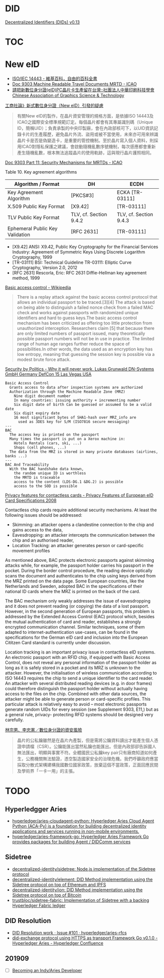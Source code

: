 # DID

[Decentralized Identifiers (DIDs) v0.13](https://w3c-ccg.github.io/did-spec/)

# TOC
<!-- toc -->


# New eID

- [ISO/IEC 14443 - 維基百科，自由的百科全書](https://zh.wikipedia.org/zh-tw/ISO/IEC_14443)
- [Doc 9303 Machine Readable Travel Documents MRTD - ICAO](https://www.icao.int/publications/pages/publication.aspx?docnum=9303)
- [請把新數位身分證(eID)PC晶片卡生產留在台灣::社團法人中華印刷科技學會Chinese Association of Graphics Science & Technology](http://www.cagst.org.tw/addlist_c.php?tb=YWRkbGlzdF8yMDEzMDEyMTEzMTkzOQ==&no=59)

[工商社論》新式數位身分證（New eID）引發的疑慮](https://www.chinatimes.com/newspapers/20190916000181-260202?chdtv)

> 有關New eID的製作，在晶片資安管理的規格方面，是依據ISO 14443及ICAO之國際安全標準規範訂定。每個晶片都會有其專屬識別碼（Unique ID，簡稱UID）；負責承製的中央印製廠，會在內政部核可下，以UID資訊記錄卡片的生產履歷，避免晶片外流、盜用或被不當使用，未來亦可用來辨識晶片卡是否是偽變造卡，是重要的管控機制。至於晶片寫入個人資料，則採用ICAO對隱私保護之建議，會啟動隨機亂數序號機制，每次感應都會重新產生隨機亂數，根本無法追蹤晶片的使用軌跡，這與現行晶片護照相同。

[Doc 9303 Part 11: Security Mechanisms for MRTDs - ICAO](https://www.icao.int/publications/pages/publication.aspx?docnum=9303)

Table 10. Key agreement algorithms

Algorithm / Format | DH | ECDH
---|---|---
Key Agreement Algorithm | [PKCS#3] | ECKA [TR-03111]
X.509 Public Key Format | [X9.42] | [TR-03111]
TLV Public Key Format | TLV, cf. Section 9.4.2 | TLV, cf. Section 9.4.3
Ephemeral Public Key Validation | [RFC 2631] | [TR-03111] 

- [X9.42] ANSI: X9.42, Public Key Cryptography for the Financial Services Industry:
Agreement of Symmetric Keys Using Discrete Logarithm Cryptography, 1999 
- [TR-03111] BSI: Technical Guideline TR-03111: Elliptic Curve Cryptography, Version 2.0, 2012 
- [RFC 2631] Rescorla, Eric: RFC 2631 Diffie-Hellman key agreement method, 1999 


[Basic access control - Wikipedia](https://en.wikipedia.org/wiki/Basic_access_control)

> There is a replay attack against the basic access control protocol that allows an individual passport to be traced.[3][4] The attack is based on being able to distinguish a failed nonce check from a failed MAC check and works against passports with randomized unique identifiers and hard to guess keys.The basic access control mechanism has been criticized as offering too little protection from unauthorized interception. Researchers claim [5] that because there are only limited numbers of passport issued, many theoretically possible passport numbers will not be in use in practice. The limited range of human age ranges further reduce the space of possibilities.In other words, the data used as an encryption key has low entropy, meaning that guessing the session key is possible via a modest brute force attack. 


[Security by Politics - Why it will never work. Lukas Grunwald DN-Systems GmbH Germany DefCon 15 Las Vegas USA](https://docplayer.net/7643386-Security-by-politics-why-it-will-never-work-lukas-grunwald-dn-systems-gmbh-germany-defcon-15-las-vegas-usa.html)

```
Basic Access Control
  Grants access to data after inspection systems are authorized
  Authorization through the Machine Readable Zone (MRZ)
    Nine digit document number
    In many countries: issuing authority + incrementing number
    Six digit date of birth Can be guessed or assumed to be a valid date
    Six digit expiry date 
    16 most significant bytes of SHA1-hash over MRZ_info are 
      used as 3DES key for S/M (ISO7816 secure messaging)
---
BAC 
  The access key is printed on the passport
  Many times the passport is put on a Xerox machine in:
    Hotels Rentals (cars, ski, ...) 
    Shops (cell phones, ...)
  The data from the MRZ is stored in many private databases (airlines, banks ...)
---
BAC And Traceability
  With the BAC handshake data known, 
    the random unique ID is worthless
    the MRTD is traceable
    access to the content (LDS-DG.1 &DG.2) is possible
    access to the SOD is possible
```


[Privacy features for contactless cards - Privacy Features of European eID Card Specifications 2008](https://www.enisa.europa.eu/publications/eid-cards-en/at_download/fullReport)


Contactless chip cards require additional security mechanisms. At least the following issues should be addressed:

- Skimming: an attacker opens a clandestine connection to the chip and gains access to the data,
- Eavesdropping: an attacker intercepts the communication between the chip and an authorised reader,
- Location Tracking: an attacker generates person or card-specific movement profiles

As mentioned above, BAC protects electronic passports against skimming attacks while, for example, the passport holder carries his passport in the pocket. During the border control procedure, the reading device optically scans the document and authenticates to the chip using keys derived from the MRZ printed on the data page. Some European countries, like the Netherlands and Sweden, adopted BAC in the specifications of their national ID cards where the MRZ is printed on the back of the card.

The BAC mechanism only weakly addresses the issue of eavesdropping and it does not prevent reading (or copying) the data of a lost passport. However, in the second generation of European passports, this problem is addressed by the Extended Access Control (EAC) protocol which, besides the mutual authentication of card and reader, establishes a strongly encrypted communication channel. Similar techniques, some of them adapted to internet-authentication use-cases, can be found in the specifications for the German eID card and inclusion into the European Cititzen Card standard is currently under discussion.

Location tracking is an important privacy issue in contactless eID systems. An electronic passport with an RFID chip, if equipped with Basic Access Control, does not reveal any personal information of the passport holder as long as it is safely stored in a pocket and its MRZ is unknown to the attacker. However, the initialisation of wireless communication according to ISO 14443 requires the chip to send a unique identifier to the card reader. An attacker with several distributed reading devices (e.g. in door frames) could therefore distinguish the passport holder without actually having access to the files on the chip. Combined with other data sources, the attacker might be able to generate person or card-specific profiles. This particular attack is relatively easy to avoid – most electronic passports generate random UIDs for every session (see Supplement 9303, E11,) but as a general rule, privacy- protecting RFID systems should be designed very carefully.

[林宗男、李忠憲／數位身分證的資安風險](https://talk.ltn.com.tw/article/paper/1318140)

> 晶片的公私鑰雖然是在晶片內產製，但是需將公鑰資料讀出才能產生個人憑證申請檔（CSR）。公鑰能匯出當然私鑰也能匯出。但是內政部卻告訴國人無法匯出，明顯與事實不符。全體國民公私鑰key pair只有廠商知道如何產生，公務機關無法驗證，憑空製造國家安全的治理危機。我們呼籲政府應當採取分散式架構建構我國數位國家政策，放棄這個不當政策，正面回應民間及學術界「一卡一用」的主張。

# TODO

## Hyperledgger Aries

- [hyperledger/aries-cloudagent-python: Hyperledger Aries Cloud Agent Python (ACA-Py) is a foundation for building decentralized identity applications and services running in non-mobile environments.](https://github.com/hyperledger/aries-cloudagent-python)
- [hyperledger/aries-framework-go: Hyperledger Aries Framework Go provides packages for building Agent / DIDComm services](https://github.com/hyperledger/aries-framework-go)

## Sidetree

- [decentralized-identity/sidetree: Node.js implementation of the Sidetree protocol](https://github.com/decentralized-identity/sidetree)
- [decentralized-identity/element: DID Method implementation using the Sidetree protocol on top of Ethereum and IPFS](https://github.com/decentralized-identity/element)
- [decentralized-identity/ion: DID Method implementation using the Sidetree protocol on top of Bitcoin](https://github.com/decentralized-identity/ion)
- [trustbloc/sidetree-fabric: Implementation of Sidetree with a backing Hyperledger Fabric ledger](https://github.com/trustbloc/sidetree-fabric)

## DID Resolution

- [DID Resolution work · Issue #101 · hyperledger/aries-rfcs](https://github.com/hyperledger/aries-rfcs/issues/101)
- [did-exchange protocol using HTTPS as transport Framework Go v0.1.0 - Hyperledger Aries - Hyperledger Confluence](https://wiki.hyperledger.org/display/ARIES/Framework+Go+v0.1.0)


## 201909

- [ ] [Becoming an Indy/Aries Developer](https://github.com/hyperledger/aries-cloudagent-python/blob/master/docs/GettingStartedAriesDev/README.md)